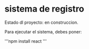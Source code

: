 <h1>sistema de registro</h1>

Estado dl proyecto: en construccion.

Para ejecutar el sistema, debes poner:

'''npm install react '''
